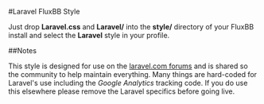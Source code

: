 #Laravel FluxBB Style

Just drop **Laravel.css** and **Laravel/** into the **style/** directory of your FluxBB install and select the **Laravel** style in your profile.

##Notes

This style is designed for use on the [laravel.com forums](http://forums.laravel.com/) and is shared so the community to help maintain everything.  Many things are hard-coded for Laravel's use including the *Google Analytics* tracking code.  If you do use this elsewhere please remove the Laravel specifics 
before going live.

